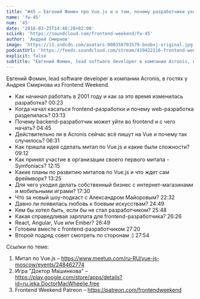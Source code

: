 ```yaml
---
title: "#45 – Евгений Фомин про Vue.js и о том, почему разработчики уходят из backend’а во frontend"
name: 'fw-45'
num: '45'
date: '2018-03-25T14:40:28+02:00'
scLink: 'https://soundcloud.com/frontend-weekend/fw-45'
author: 'Андрей Смирнов'
image: 'https://i1.sndcdn.com/avatars-000358703579-bnobxj-original.jpg'
podcastUrl: 'https://feeds.soundcloud.com/stream/419422116-frontend-weekend-fw-45.m4a'
explicit: false
subtitle: "Евгений Фомин, lead software developer в компании Acronis, в гостях у Андрея Смирнова из Frontend Weekend.  "
---
```

Евгений Фомин, lead software developer в компании Acronis, в гостях у Андрея Смирнова из Frontend Weekend.  

- Как начинал работать в 2001 году и как за это время изменилась разработка? <timecode>00:23</timecode>
- Когда начал касаться frontend-разработки и почему web-разработка разделилась? <timecode>03:13</timecode>
- Почему backend-разработчик может уйти во frontend и с чего начать? <timecode>04:45</timecode>
- Действительно ли в Acronis сейчас всё пишут на Vue и почему так случилось? <timecode>06:31</timecode>
- Как пришла идея сделать митап по Vue.js и какие были сложности? <timecode>09:12</timecode>
- Как принял участие в организации своего первого митапа - Symfoniacs? <timecode>12:15</timecode>
- Какие планы по развитию митапов по Vue.js и что ждет сам фреймворк? <timecode>13:25</timecode>
- Для чего уходил делать собственный бизнес с интернет-магазинами и мобильными играми? <timecode>17:30</timecode>
- Что за новый шоу-подкаст с Александром Майоровым? <timecode>22:32</timecode>
- Давно ли появилась любовь к боевым искусствам? <timecode>24:49</timecode>
- Кем бы хотел быть, если бы не стал разработчиком? <timecode>25:48</timecode>
- Какая справедливая зарплата для frontend-разработчика? <timecode>26:26</timecode>
- React, Angular, Vue или Ember? <timecode>26:49</timecode>
- Готовим вместе с frontend-разработчиком <timecode>27:20</timecode>
- Второй подряд совет смотреть по сторонам :) <timecode>27:54</timecode>

Ссылки по теме:
1) Митап по Vue.js – https://www.meetup.com/ru-RU/vue-js-moscow/events/248462774
2) Игра "Доктор Машинкова" – https://play.google.com/store/apps/details?id=ru.jeka.DoctorMacWheelie.free
3) Frontend Weekend Patreon – https://patreon.com/frontendweekend
